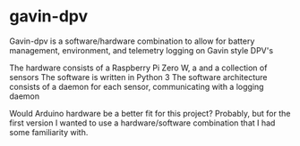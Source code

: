 # gavin-dpv
Gavin-dpv is a software/hardware combination to allow for battery management, environment, and telemetry logging
  on Gavin style DPV's
  
The hardware consists of a Raspberry Pi Zero W, a and a collection of sensors
The software is written in Python 3
The software architecture consists of a daemon for each sensor, communicating with a logging daemon

Would Arduino hardware be a better fit for this project?  Probably, but for the first version I wanted to use a
  hardware/software combination that I had some familiarity with.
